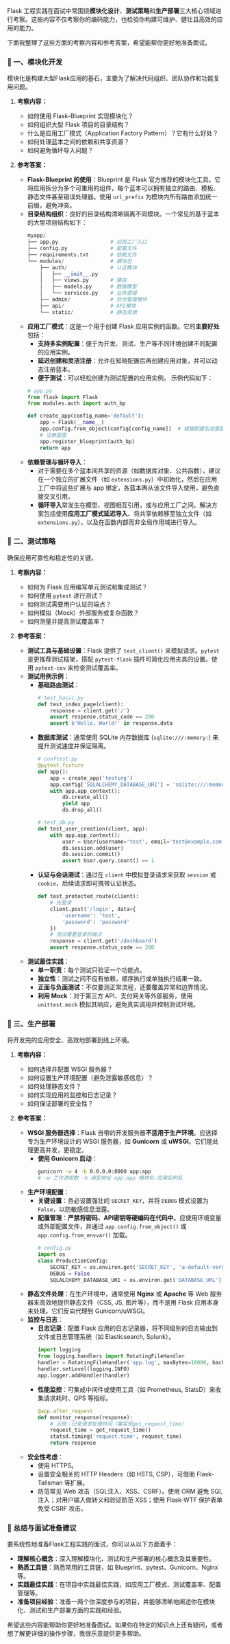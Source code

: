 Flask 工程实践在面试中常围绕**模块化设计**、**测试策略**和**生产部署**三大核心领域进行考察。这些内容不仅考察你的编码能力，也检验你构建可维护、健壮且高效的应用的能力。

下面我整理了这些方面的考察内容和参考答案，希望能帮你更好地准备面试。

### 🧱 一、模块化开发

模块化是构建大型Flask应用的基石，主要为了解决代码组织、团队协作和功能复用问题。

1.  **考察内容：**
    *   如何使用 Flask-Blueprint 实现模块化？
    *   如何组织大型 Flask 项目的目录结构？
    *   什么是应用工厂模式（Application Factory Pattern）？它有什么好处？
    *   如何处理蓝本之间的依赖和共享资源？
    *   如何避免循环导入问题？

2.  **参考答案：**
    *   **Flask-Blueprint 的使用**：Blueprint 是 Flask 官方推荐的模块化工具。它将应用拆分为多个可重用的组件，每个蓝本可以拥有独立的路由、模板、静态文件甚至错误处理器。使用 `url_prefix` 为模块内所有路由添加统一前缀，避免冲突。
    *   **目录结构组织**：良好的目录结构清晰隔离不同模块。一个常见的基于蓝本的大型项目结构如下：
        ```python
        myapp/
        ├── app.py                 # 应用工厂入口
        ├── config.py              # 配置文件
        ├── requirements.txt       # 依赖文件
        └── modules/               # 模块包
            ├── auth/              # 认证模块
            │   ├── __init__.py
            │   ├── views.py       # 路由
            │   ├── models.py      # 数据模型
            │   └── services.py    # 业务逻辑
            ├── admin/             # 后台管理模块
            ├── api/               # API模块
            └── static/            # 静态资源
        ```
    *   **应用工厂模式**：这是一个用于创建 Flask 应用实例的函数。它的**主要好处**包括：
        *   **支持多实例配置**：便于为开发、测试、生产等不同环境创建不同配置的应用实例。
        *   **延迟创建和灵活注册**：允许在知晓配置后再创建应用对象，并可以动态注册蓝本。
        *   **便于测试**：可以轻松创建为测试配置的应用实例。
        示例代码如下：
        ```python
        # app.py
        from flask import Flask
        from modules.auth import auth_bp
        
        def create_app(config_name='default'):
            app = Flask(__name__)
            app.config.from_object(config[config_name])  # 根据配置名加载配置
            # 注册蓝图
            app.register_blueprint(auth_bp)
            return app
        ```
    *   **依赖管理与循环导入**：
        *   对于需要在多个蓝本间共享的资源（如数据库对象、公共函数），建议在一个独立的扩展文件（如 `extensions.py`）中初始化，然后在应用工厂中将这些扩展与 app 绑定，各蓝本再从该文件导入使用，避免直接交叉引用。
        *   **循环导入**常发生在模型、视图相互引用，或与应用工厂之间。解决方案包括使用**应用工厂模式延迟导入**、将共享依赖移至独立文件（如 `extensions.py`），以及在函数内部而非全局作用域进行导入。

### 🧪 二、测试策略

确保应用可靠性和稳定性的关键。

1.  **考察内容：**
    *   如何为 Flask 应用编写单元测试和集成测试？
    *   如何使用 `pytest` 进行测试？
    *   如何测试需要用户认证的端点？
    *   如何模拟（Mock）外部服务或复杂函数？
    *   如何测量并提高测试覆盖率？

2.  **参考答案：**
    *   **测试工具与基础设置**：Flask 提供了 `test_client()` 来模拟请求。`pytest` 是更推荐测试框架，搭配 `pytest-flask` 插件可简化应用夹具的设置。使用 `pytest-cov` 来检查测试覆盖率。
    *   **测试用例示例**：
        *   **基础路由测试**：
            ```python
            # test_basic.py
            def test_index_page(client):
                response = client.get('/')
                assert response.status_code == 200
                assert b'Hello, World!' in response.data
            ```
        *   **数据库测试**：通常使用 SQLite 内存数据库 (`sqlite:///:memory:`) 来提升测试速度并保证隔离。
            ```python
            # conftest.py
            @pytest.fixture
            def app():
                app = create_app('testing')
                app.config['SQLALCHEMY_DATABASE_URI'] = 'sqlite:///:memory:'
                with app.app_context():
                    db.create_all()
                    yield app
                    db.drop_all()
            
            # test_db.py
            def test_user_creation(client, app):
                with app.app_context():
                    user = User(username='test', email='test@example.com')
                    db.session.add(user)
                    db.session.commit()
                    assert User.query.count() == 1
            ```
        *   **认证与会话测试**：通过在 `client` 中模拟登录请求来获取 `session` 或 `cookie`，后续请求即可携带认证状态。
            ```python
            def test_protected_route(client):
                # 先登录
                client.post('/login', data={
                    'username': 'test',
                    'password': 'password'
                })
                # 测试需要登录的端点
                response = client.get('/dashboard')
                assert response.status_code == 200
            ```
    *   **测试最佳实践**：
        *   **单一职责**：每个测试只验证一个功能点。
        *   **独立性**：测试之间不应有依赖，顺序执行或单独执行结果一致。
        *   **正面与负面测试**：不仅要测正常流程，还要覆盖异常和边界情况。
        *   **利用 Mock**：对于第三方 API、支付网关等外部服务，使用 `unittest.mock` 模拟其响应，避免真实调用并控制测试环境。

### 🚀 三、生产部署

将开发完的应用安全、高效地部署到线上环境。

1.  **考察内容：**
    *   如何选择并配置 WSGI 服务器？
    *   如何设置生产环境配置（避免泄露敏感信息）？
    *   如何处理静态文件？
    *   如何实现应用的监控和日志记录？
    *   如何保证部署的安全性？

2.  **参考答案：**
    *   **WSGI 服务器选择**：Flask 自带的开发服务器**不适用于生产环境**。应选择专为生产环境设计的 WSGI 服务器，如 **Gunicorn** 或 **uWSGI**。它们能处理更高并发，更稳定。
        *   **使用 Gunicorn 启动**：
            ```bash
            gunicorn -w 4 -b 0.0.0.0:8000 app:app
            # -w 工作进程数 -b 绑定地址 app:app 模块名:应用实例名
            ```
    *   **生产环境配置**：
        *   **关键设置**：务必设置强壮的 `SECRET_KEY`，并将 `DEBUG` 模式设置为 `False`，以防敏感信息泄露。
        *   **配置管理**：**严禁将密码、API密钥等硬编码在代码中**。应使用环境变量或外部配置文件，并通过 `app.config.from_object()` 或 `app.config.from_envvar()` 加载。
            ```python
            # config.py
            import os
            class ProductionConfig:
                SECRET_KEY = os.environ.get('SECRET_KEY', 'a-default-very-secret-key')
                DEBUG = False
                SQLALCHEMY_DATABASE_URI = os.environ.get('DATABASE_URL')
            ```
    *   **静态文件处理**：在生产环境中，通常使用 **Nginx** 或 **Apache** 等 Web 服务器来高效地提供静态文件（CSS, JS, 图片等），而不是用 Flask 应用本身来处理。它们反向代理到 Gunicorn/uWSGI。
    *   **监控与日志**：
        *   **日志记录**：配置 Flask 应用的日志记录器，将不同级别的日志输出到文件或日志管理系统（如 Elasticsearch, Splunk）。
            ```python
            import logging
            from logging.handlers import RotatingFileHandler
            handler = RotatingFileHandler('app.log', maxBytes=10000, backupCount=3)
            handler.setLevel(logging.INFO)
            app.logger.addHandler(handler)
            ```
        *   **性能监控**：可集成中间件或使用工具（如 Prometheus, StatsD）来收集请求耗时、QPS 等指标。
            ```python
            @app.after_request
            def monitor_response(response):
                # 示例：记录请求处理时间（需实现get_request_time）
                request_time = get_request_time()
                statsd.timing('request.time', request_time)
                return response
            ```
    *   **安全性考虑**：
        *   使用 HTTPS。
        *   设置安全相关的 HTTP Headers（如 HSTS, CSP），可借助 Flask-Talisman 等扩展。
        *   防范常见 Web 攻击（SQL注入、XSS、CSRF）。使用 ORM 避免 SQL 注入；对用户输入做转义和验证防范 XSS；使用 Flask-WTF 保护表单免受 CSRF 攻击。

### 💎 总结与面试准备建议

要系统性地准备Flask工程实践的面试，你可以从以下方面着手：

-   **理解核心概念**：深入理解模块化、测试和生产部署的核心概念及其重要性。
-   **熟悉工具链**：熟悉常用的工具链，如 Blueprint、pytest、Gunicorn、Nginx 等。
-   **实践最佳实践**：在项目中实践最佳实践，如应用工厂模式、测试覆盖率、配置管理等。
-   **准备项目经验**：准备一两个你深度参与的项目，并能够清晰地阐述你在模块化、测试和生产部署方面的实践和经验。

希望这些内容能帮助你更好地准备面试。如果你在特定的知识点上还有疑问，或者想了解更详细的操作步骤，我很乐意提供更多帮助。